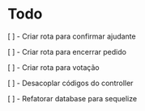 # Todo

[ ] - Criar rota para confirmar ajudante

[ ] - Criar rota para encerrar pedido

[ ] - Criar rota para votação

[ ] - Desacoplar códigos do controller

[ ] - Refatorar database para sequelize